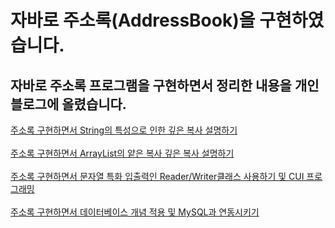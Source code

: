 # 자바로 주소록(AddressBook)을 구현하였습니다.
## 자바로 주소록 프로그램을 구현하면서 정리한 내용을 개인 블로그에 올렸습니다.
<a href="https://injae7034.github.io/java/ninth/" target="_blank">주소록 구현하면서 String의 특성으로 인한 깊은 복사 설명하기</a><br><br>
<a href="https://injae7034.github.io/java/tenth/" target="_blank">주소록 구현하면서 ArrayList의 얕은 복사 깊은 복사 설명하기</a><br><br>
<a href="https://injae7034.github.io/java/twelveth/" target="_blank">주소록 구현하면서 문자열 특화 입출력인 Reader/Writer클래스 사용하기 및 CUI 프로그래밍</a><br><br>
<a href="https://injae7034.github.io/java/twelveth/" target="_blank">주소록 구현하면서 데이터베이스 개념 적용 및 MySQL과 연동시키기</a><br><br>
